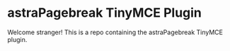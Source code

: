 # astraPagebreak TinyMCE Plugin

Welcome stranger! This is a repo containing the astraPagebreak TinyMCE plugin.
